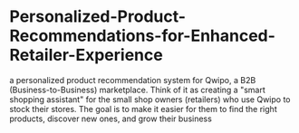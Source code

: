# Personalized-Product-Recommendations-for-Enhanced-Retailer-Experience
a personalized product recommendation system for Qwipo, a B2B (Business-to-Business) marketplace. Think of it as creating a "smart shopping assistant" for the small shop owners (retailers) who use Qwipo to stock their stores. The goal is to make it easier for them to find the right products, discover new ones, and grow their business
